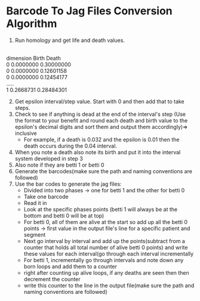 # Barcode To Jag Files Conversion Algorithm

1. Run homology and get life and death values.
<br>
 dimension     Birth      Death
      <br>
      0 0.0000000 0.30000000
      <br>
      0 0.0000000 0.12601158
      <br>
      0 0.0000000 0.12454177
      <br>
      .....
      <br>
      1 0.2668731 0.28484301

2.    Get epsilon interval/step value. Start with 0 and then add that to take steps.
3. Check to see if anything is dead at the end of the interval's step  (Use the format to your benefit and round each death and birth value to the epsilon's decimal digits and sort them and output them accordingly)=> inclusive
	* For example, if a death is 0.032 and the epsilon is 0.01 then the death occurs during the 0.04 interval.
4.  When you note a death also note its birth and put it into the interval system developed in  step 3
5. Also note if they are betti 1 or betti 0
6. Generate the barcodes(make sure the path and naming conventions are followed)
7. Use the bar codes to generate the jag files:
	* Divided into two phases -> one for betti 1 and the other for betti 0
	* Take one barcode
	* Read it in
	* Look at the specific phases points (betti 1 will always be at the bottom and betti 0 will be at top)
	* For betti 0, all of them are alive at the start so add up all the betti 0 points -> first value in the output file's line for a specific patient and segment
	* Next go interval by interval and add up the points(subtract from a counter that holds all total number of alive betti 0 points) and write these values for each interval(go through each interval incrementally 
	* For betti 1, incrementally go through intervals and note down any born loops and add them to a counter
	* right after counting up alive loops, if any deaths are seen then then decrement the counter
	* write this counter to the line in the output file(make sure the path and naming conventions are followed)
